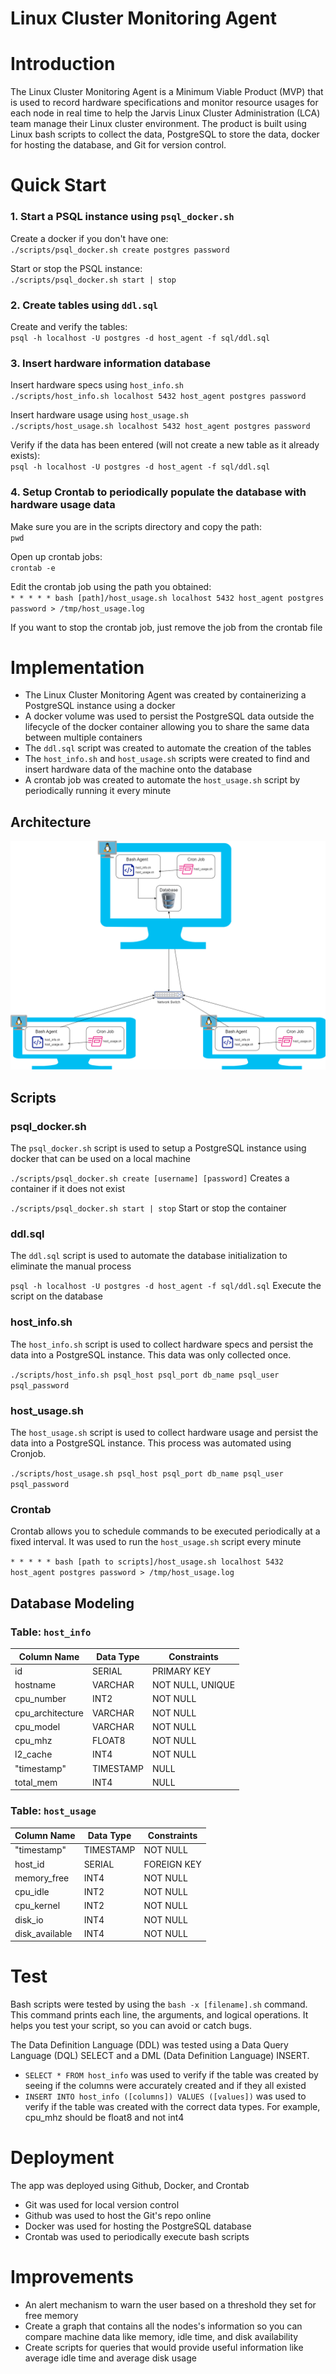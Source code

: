 # Linux Cluster Monitoring Agent

# Introduction
The Linux Cluster Monitoring Agent is a Minimum Viable Product (MVP) that
is used to record hardware specifications and monitor resource usages 
for each node in real time to help the Jarvis Linux Cluster Administration
(LCA) team manage their Linux cluster environment. The product is built 
using Linux bash scripts to collect the data, PostgreSQL to store the data, 
docker for hosting the database, and Git for version control.

# Quick Start
### 1. Start a PSQL instance using `psql_docker.sh`
Create a docker if you don't have one: \
`./scripts/psql_docker.sh create postgres password`

Start or stop the PSQL instance: \
`./scripts/psql_docker.sh start | stop`

### 2. Create tables using `ddl.sql`
Create and verify the tables: \
`psql -h localhost -U postgres -d host_agent -f sql/ddl.sql`

### 3. Insert hardware information  database
Insert hardware specs using `host_info.sh` \
`./scripts/host_info.sh localhost 5432 host_agent postgres password`

Insert hardware usage using `host_usage.sh` \
`./scripts/host_usage.sh localhost 5432 host_agent postgres password`

Verify if the data has been entered (will not create a new table as it
already exists): \
`psql -h localhost -U postgres -d host_agent -f sql/ddl.sql`

### 4. Setup Crontab to periodically populate the database with hardware usage data
Make sure you are in the scripts directory and copy the path: \
`pwd`

Open up crontab jobs: \
`crontab -e`

Edit the crontab job using the path you obtained: \
`* * * * * bash [path]/host_usage.sh localhost 5432 host_agent postgres password > /tmp/host_usage.log`

If you want to stop the crontab job, just remove the job from the 
crontab file

# Implementation
- The Linux Cluster Monitoring Agent was created by containerizing a 
PostgreSQL instance using a docker
- A docker volume was used to persist the PostgreSQL data outside
the lifecycle of the docker container allowing you to share the same
data between multiple containers
- The `ddl.sql` script was created to automate the creation of the tables
- The `host_info.sh` and `host_usage.sh` scripts were created to find and
insert hardware data of the machine onto the database
- A crontab job was created to automate the `host_usage.sh` script by
periodically running it every minute

## Architecture
![Linux Cluster Monitoring Diagram](./assets//Linux_Cluster_Monitoring.png)

## Scripts
### psql_docker.sh
The `psql_docker.sh` script is used to setup a PostgreSQL instance using docker that can be used on a 
local machine

`./scripts/psql_docker.sh create [username] [password]` Creates a container if it 
does not exist

`./scripts/psql_docker.sh start | stop` Start or stop the container

### ddl.sql
The `ddl.sql` script is used to automate the database initialization 
to eliminate the manual process

`psql -h localhost -U postgres -d host_agent -f sql/ddl.sql` Execute 
the script on the database

### host_info.sh
The `host_info.sh` script is used to collect hardware specs and 
persist the data into a PostgreSQL instance. This data was only collected
once.

`./scripts/host_info.sh psql_host psql_port db_name psql_user psql_password`

### host_usage.sh
The `host_usage.sh` script is used to collect hardware usage and 
persist the data into a PostgreSQL instance. This process was automated 
using Cronjob.

`./scripts/host_usage.sh psql_host psql_port db_name psql_user psql_password`

### Crontab
Crontab allows you to schedule commands to be executed periodically at 
a fixed interval. It was used to run the `host_usage.sh` script every 
minute

`* * * * * bash [path to scripts]/host_usage.sh localhost 5432 host_agent postgres password > /tmp/host_usage.log`

## Database Modeling
### Table: `host_info`
| Column Name      | Data Type | Constraints      |
|------------------|-----------|------------------|
| id               | SERIAL    | PRIMARY KEY      |
| hostname         | VARCHAR   | NOT NULL, UNIQUE |
| cpu_number       | INT2      | NOT NULL         |
| cpu_architecture | VARCHAR   | NOT NULL         |
| cpu_model        | VARCHAR   | NOT NULL         |
| cpu_mhz          | FLOAT8    | NOT NULL         |
| l2_cache         | INT4      | NOT NULL         |
| "timestamp"      | TIMESTAMP | NULL             |
| total_mem        | INT4      | NULL             |

### Table: `host_usage`
| Column Name      | Data Type | Constraints |
|------------------|-----------|-------------|
| "timestamp"      | TIMESTAMP | NOT NULL    |
| host_id          | SERIAL    | FOREIGN KEY |
| memory_free      | INT4      | NOT NULL    |
| cpu_idle         | INT2      | NOT NULL    |
| cpu_kernel       | INT2      | NOT NULL    |
| disk_io          | INT4      | NOT NULL    |
| disk_available   | INT4      | NOT NULL    |

# Test
Bash scripts were tested by using the `bash -x [filename].sh` command. This
command prints each line, the arguments, and logical operations. It helps
you test your script, so you can avoid or catch bugs.

The Data Definition Language (DDL) was tested using a Data Query 
Language (DQL) SELECT and a DML (Data Definition Language) INSERT. 
- `SELECT * FROM host_info` was used to verify if the table was created by
seeing if the columns were accurately created and if they all existed
- `INSERT INTO host_info ([columns]) VALUES ([values])` was used to verify
if the table was created with the correct data types. For example, cpu_mhz
should be float8 and not int4

# Deployment
The app was deployed using Github, Docker, and Crontab
- Git was used for local version control
- Github was used to host the Git's repo online 
- Docker was used for hosting the PostgreSQL database
- Crontab was used to periodically execute bash scripts

# Improvements
- An alert mechanism to warn the user based on a threshold they set for 
free memory
- Create a graph that contains all the nodes's information so you can 
compare machine data like memory, idle time, and disk availability
- Create scripts for queries that would provide useful information like
average idle time and average disk usage
